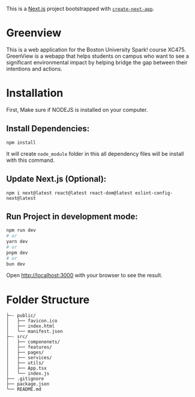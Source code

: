 This is a [Next.js](https://nextjs.org) project bootstrapped with [`create-next-app`](https://nextjs.org/docs/app/api-reference/cli/create-next-app).

# Greenview

This is a web application for the Boston University Spark! course XC475. GreenView is a webapp that helps students on campus who want to see a significant environmental impact by helping bridge the gap between their intentions and actions.

# Installation

First, Make sure if NODEJS is installed on your computer.

## Install Dependencies:

```
npm install
```

It will create `node_module` folder in this all dependency files will be install with this command.

## Update Next.js (Optional):

```
npm i next@latest react@latest react-dom@latest eslint-config-next@latest
```

## Run Project in development mode:

```bash
npm run dev
# or
yarn dev
# or
pnpm dev
# or
bun dev
```

Open [http://localhost:3000](http://localhost:3000) with your browser to see the result.


# Folder Structure
```
├─- public/
│   ├── favicon.ico
│   ├── index.html
│   └── manifest.json
├─- src/
│   ├── componenets/
│   ├── features/
│   ├── pages/
│   ├── services/
│   ├── utils/
│   ├── App.tsx
│   └── index.js
├── .gitignore
├── package.json
└── README.md
```
